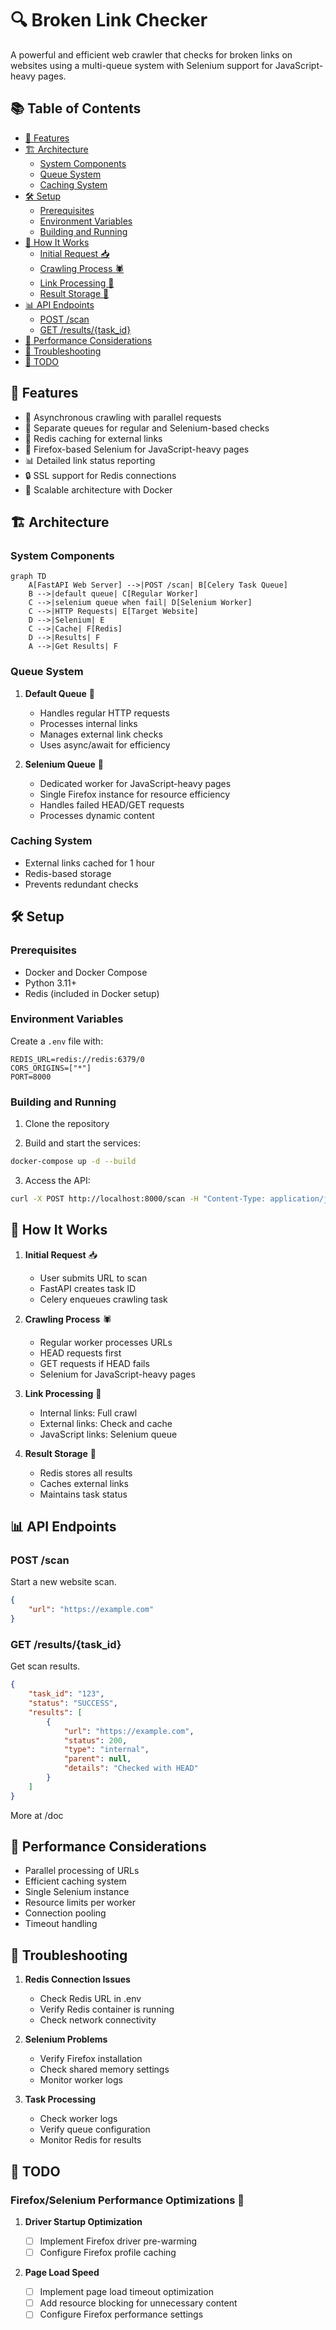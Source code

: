 # 🔍 Broken Link Checker

A powerful and efficient web crawler that checks for broken links on websites using a multi-queue system with Selenium support for JavaScript-heavy pages.

## 📚 Table of Contents

- [🌟 Features](#-features)
- [🏗️ Architecture](#️-architecture)
  - [System Components](#system-components)
  - [Queue System](#queue-system)
  - [Caching System](#caching-system)
- [🛠️ Setup](#️-setup)
  - [Prerequisites](#prerequisites)
  - [Environment Variables](#environment-variables)
  - [Building and Running](#building-and-running)
- [🔄 How It Works](#-how-it-works)
  - [Initial Request 📥](#initial-request-)
  - [Crawling Process 🕷️](#crawling-process-)
  - [Link Processing 🔗](#link-processing-)
  - [Result Storage 💾](#result-storage-)
- [📊 API Endpoints](#-api-endpoints)
  - [POST /scan](#post-scan)
  - [GET /results/{task_id}](#get-resultstask_id)
- [🚀 Performance Considerations](#-performance-considerations)
- [🔧 Troubleshooting](#-troubleshooting)
- [📝 TODO](#-todo)


## 🌟 Features

- 🔄 Asynchronous crawling with parallel requests
- 🎯 Separate queues for regular and Selenium-based checks
- 💾 Redis caching for external links
- 🦊 Firefox-based Selenium for JavaScript-heavy pages
- 📊 Detailed link status reporting
- 🔒 SSL support for Redis connections
- 🚀 Scalable architecture with Docker

## 🏗️ Architecture

### System Components

```mermaid
graph TD
    A[FastAPI Web Server] -->|POST /scan| B[Celery Task Queue]
    B -->|default queue| C[Regular Worker]
    C -->|selenium queue when fail| D[Selenium Worker]
    C -->|HTTP Requests| E[Target Website]
    D -->|Selenium| E
    C -->|Cache| F[Redis]
    D -->|Results| F
    A -->|Get Results| F
```

### Queue System

1. **Default Queue** 🚀

   - Handles regular HTTP requests
   - Processes internal links
   - Manages external link checks
   - Uses async/await for efficiency

2. **Selenium Queue** 🦊
   - Dedicated worker for JavaScript-heavy pages
   - Single Firefox instance for resource efficiency
   - Handles failed HEAD/GET requests
   - Processes dynamic content

### Caching System

- External links cached for 1 hour
- Redis-based storage
- Prevents redundant checks

## 🛠️ Setup

### Prerequisites

- Docker and Docker Compose
- Python 3.11+
- Redis (included in Docker setup)

### Environment Variables

Create a `.env` file with:

```env
REDIS_URL=redis://redis:6379/0
CORS_ORIGINS=["*"]
PORT=8000
```

### Building and Running

1. Clone the repository

2. Build and start the services:

```bash
docker-compose up -d --build
```

3. Access the API:

```bash
curl -X POST http://localhost:8000/scan -H "Content-Type: application/json" -d '{"url": "https://example.com"}'
```

## 🔄 How It Works

1. **Initial Request** 📥

   - User submits URL to scan
   - FastAPI creates task ID
   - Celery enqueues crawling task

2. **Crawling Process** 🕷️

   - Regular worker processes URLs
   - HEAD requests first
   - GET requests if HEAD fails
   - Selenium for JavaScript-heavy pages

3. **Link Processing** 🔗

   - Internal links: Full crawl
   - External links: Check and cache
   - JavaScript links: Selenium queue

4. **Result Storage** 💾
   - Redis stores all results
   - Caches external links
   - Maintains task status

## 📊 API Endpoints

### POST /scan

Start a new website scan.

```json
{
	"url": "https://example.com"
}
```

### GET /results/{task_id}

Get scan results.

```json
{
	"task_id": "123",
	"status": "SUCCESS",
	"results": [
		{
			"url": "https://example.com",
			"status": 200,
			"type": "internal",
			"parent": null,
			"details": "Checked with HEAD"
		}
	]
}
```

More at /doc

## 🚀 Performance Considerations

- Parallel processing of URLs
- Efficient caching system
- Single Selenium instance
- Resource limits per worker
- Connection pooling
- Timeout handling

## 🔧 Troubleshooting

1. **Redis Connection Issues**

   - Check Redis URL in .env
   - Verify Redis container is running
   - Check network connectivity

2. **Selenium Problems**

   - Verify Firefox installation
   - Check shared memory settings
   - Monitor worker logs

3. **Task Processing**
   - Check worker logs
   - Verify queue configuration
   - Monitor Redis for results

## 📝 TODO

### Firefox/Selenium Performance Optimizations 🚀

1. **Driver Startup Optimization**

   - [ ] Implement Firefox driver pre-warming
   - [ ] Configure Firefox profile caching

2. **Page Load Speed**

   - [ ] Implement page load timeout optimization
   - [ ] Add resource blocking for unnecessary content
   - [ ] Configure Firefox performance settings
